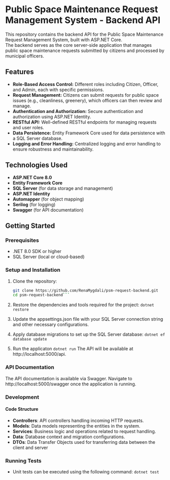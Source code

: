 # Public Space Maintenance Request Management System - Backend API

This repository contains the backend API for the Public Space Maintenance Request Management System, built with ASP.NET Core. 
<br> The backend serves as the core server-side application that manages public space maintenance requests submitted by citizens and processed by municipal officers.

## Features

- **Role-Based Access Control:** Different roles including Citizen, Officer, and Admin, each with specific permissions.
- **Request Management:** Citizens can submit requests for public space issues (e.g., cleanliness, greenery), which officers can then review and manage.
- **Authentication and Authorization:** Secure authentication and authorization using ASP.NET Identity.
- **RESTful API:** Well-defined RESTful endpoints for managing requests and user roles.
- **Data Persistence:** Entity Framework Core used for data persistence with a SQL Server database.
- **Logging and Error Handling:** Centralized logging and error handling to ensure robustness and maintainability.

## Technologies Used

- **ASP.NET Core 8.0**
- **Entity Framework Core**
- **SQL Server** (for data storage and management)
- **ASP.NET Identity**
- **Automapper** (for object mapping)
- **Serilog** (for logging)
- **Swagger** (for API documentation)

## Getting Started

### Prerequisites

- .NET 8.0 SDK or higher
- SQL Server (local or cloud-based)

### Setup and Installation

1. Clone the repository:
   ```bash
   git clone https://github.com/RenaMygdali/psm-request-backend.git
   cd psm-request-backend```

2. Restore the dependencies and tools required for the project:
   ```dotnet restore```

3. Update the appsettings.json file with your SQL Server connection string and other necessary configurations.

4. Apply database migrations to set up the SQL Server database:
   ```dotnet ef database update```

5. Run the applicaton
   ```dotnet run```
The API will be available at http://localhost:5000/api.

### API Documentation
The API documentation is available via Swagger. Navigate to http://localhost:5000/swagger once the application is running.

### Development
#### Code Structure
- **Controllers**: API controllers handling incoming HTTP requests.
- **Models**: Data models representing the entities in the system.
- **Services**: Business logic and operations related to request handling.
- **Data**: Database context and migration configurations.
- **DTOs**: Data Transfer Objects used for transferring data between the client and server

### Running Tests
- Unit tests can be executed using the following command:
  ```dotnet test```

